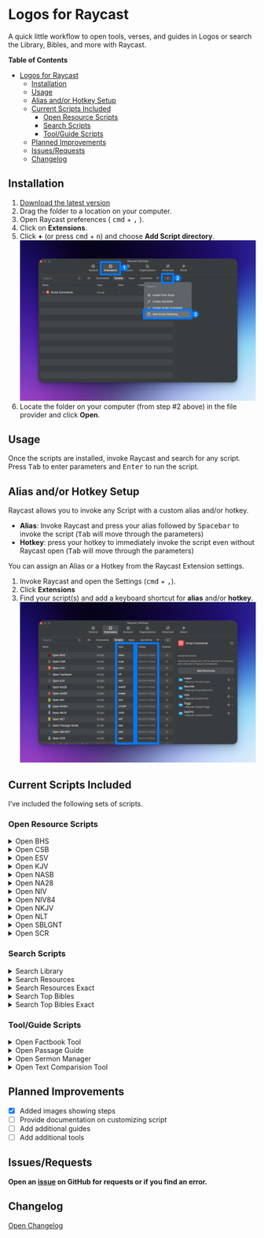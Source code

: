 # Logos for Raycast

A quick little workflow to open tools, verses, and guides in Logos or search the Library, Bibles, and more with Raycast.

**Table of Contents**
- [Logos for Raycast](#logos-for-raycast)
  - [Installation](#installation)
  - [Usage](#usage)
  - [Alias and/or Hotkey Setup](#alias-andor-hotkey-setup)
  - [Current Scripts Included](#current-scripts-included)
    - [Open Resource Scripts](#open-resource-scripts)
    - [Search Scripts](#search-scripts)
    - [Tool/Guide Scripts](#toolguide-scripts)
  - [Planned Improvements](#planned-improvements)
  - [Issues/Requests](#issuesrequests)
  - [Changelog](#changelog)

## Installation

1. [Download the latest version](https://github.com/cpenned/logos-bible-software-raycast-scripts)
2. Drag the folder to a location on your computer.
3. Open Raycast preferences ( <kbd>cmd</kbd> + <kbd>,</kbd> ).
4. Click on **Extensions**.
5. Click **+** (or press <kbd>cmd</kbd> + <kbd>n</kbd>) and choose **Add Script directory**.
![Add Script Directory](./metadata/add-script-directory.png)
6. Locate the folder on your computer (from step #2 above) in the file provider and click **Open**.

## Usage

Once the scripts are installed, invoke Raycast and search for any script. Press <kbd>Tab</kbd> to enter parameters and <kbd>Enter</kbd> to run the script.

## Alias and/or Hotkey Setup
Raycast allows you to invoke any Script with a custom alias and/or hotkey.
- **Alias**: Invoke Raycast and press your alias followed by <kbd>Spacebar</kbd> to invoke the script (<kbd>Tab</kbd> will move through the parameters)
- **Hotkey**: press your hotkey to immediately invoke the script even without Raycast open (<kbd>Tab</kbd> will move through the parameters)

You can assign an Alias or a Hotkey from the Raycast Extension settings.
1. Invoke Raycast and open the Settings (<kbd>cmd</kbd> + <kbd>,</kbd>).
2. Click **Extensions**
3. Find your script(s) and add a keyboard shortcut for **alias** and/or **hotkey**.
![Adding aliases](./metadata/add-alias.png)

## Current Scripts Included
I’ve included the following sets of scripts.

### Open Resource Scripts
<details>
<summary>Open BHS</summary>

- Description: Open Biblica Hebraica Stuttgartensia in Logos Bible Software to provided passage
- Parameters: Bible Passage (required)
- Suggested alias: `obhs`

</details>

<details>
<summary>Open CSB</summary>

- Description: Open CSB Bible in Logos Bible Software to provided passage
- Parameters: Bible Passage (required)
- Suggested alias: `ocsb`

</details>

<details>
<summary>Open ESV</summary>

- Description: Open ESV Bible in Logos Bible Software to provided passage
- Parameters: Bible Passage (required)
- Suggested alias: `oesv`
</details>

<details>
<summary>Open KJV</summary>

- Description: Open KJV Bible in Logos Bible Software to provided passage
- Parameters: Bible Passage (required)
- Suggested alias: `okjv`

</details>

<details>
<summary>Open NASB</summary>

- Description: Open NASB Bible in Logos Bible Software to provided passage
- Parameters: Bible Passage (required)
- Suggested alias: `onasb`

</details>

<details>
<summary>Open NA28</summary>

  - Description: Open Nestle-Aland Novum Testamentum Graece in Logos Bible Software to provided passage
  - Parameters: Bible Passage (required)
  - Suggested alias: `ona28`

</details>

<details>
<summary>Open NIV</summary>

- Description: Open NIV Bible in Logos Bible Software to provided passage
- Parameters: Bible Passage (required)
- Suggested alias: `oniv`

</details>

<details>
<summary>Open NIV84</summary>

- Description: Open NIV84 Bible in Logos Bible Software to provided passage
- Parameters: Bible Passage (required)
- Suggested alias: `oniv84`

</details>

<details>
<summary>Open NKJV</summary>

- Description: Open NKJV Bible in Logos Bible Software to provided passage
- Parameters: Bible Passage (required)
- Suggested alias: `onkjv`

</details>

<details>
<summary>Open NLT</summary>

  - Description: Open NLT Bible in Logos Bible Software to provided passage
  - Parameters: Bible Passage (required)
  - Suggested alias: `onlt`

</details>

<details>
<summary>Open SBLGNT</summary>

- Description: Open SBL Greek New Testament in Logos Bible Software to provided passage
- Parameters: Bible Passage (required)
- Suggested alias: `osbl`
</details>

<details>
<summary>Open SCR</summary>

- Description: Open Scrivener New Testament in Logos Bible Software to provided passage
- Parameters: Bible Passage (required)
- Suggested alias: `oscr`

</details>

### Search Scripts
<details>
<summary>Search Library</summary>

- Description: Search Logos Bible Software Library for resource with provided query
- Parameters: query (required)
- Suggested alias: `sll`
</details>

<details>
<summary>Search Resources</summary>

- Description: Search All Resources in Logos Bible Software with provided query
- Parameters: query (required)
- Suggested alias: `.l`
</details>

<details>
<summary>Search Resources Exact</summary>

- Description: Search All Resources for an exact string in Logos Bible Software with provided query
- Parameters: query (required)
- Suggested alias: `'l`

</details>

<details>
<summary>Search Top Bibles</summary>

- Description: Search Top Bibles in Logos Bible Software with provided query
- Parameters:
  1. query (required)
  2. type (optional): "passages", "aligned", "grid", "analysis", or "fuzzy" (defaults to “passages”)
- Suggested alias: `.`
-
</details>

<details>
<summary>Search Top Bibles Exact</summary>

  - Description: Search Top Bibles for exact string in Logos Bible Software with provided query
  - Parameters:
    1. query (required)
    2. type (optional): "passages", "aligned", "grid", "analysis", or "fuzzy" (defaults to “passages”)
  - Suggested alias: `'`

</details>

### Tool/Guide Scripts

<details>
<summary>Open Factbook Tool</summary>

- Description: Open Logos Bible Software to Factbook Tool with provided query
- Parameters: query (required)
- Suggested alias: `oft`

</details>

<details>
<summary>Open Passage Guide</summary>

- Description: Open Logos Bible Software to Passage Guide with provided query
- Parameters: query (required)
- Suggested alias: `opg`

</details>

<details>
<summary>Open Sermon Manager</summary>

- Description: Open Logos Bible Software to the Sermon Manager
- Parameters: none
- Suggested alias: `osm`

</details>

<details>
<summary>Open Text Comparision Tool</summary>

- Description: Open Logos Bible Software to Text Comparison Tool with provided query
- Parameters: query (required)
- Suggested alias: `otc`

</details>

## Planned Improvements
- [x] Added images showing steps
- [ ] Provide documentation on customizing script
- [ ] Add additional guides
- [ ] Add additional tools

## Issues/Requests
**Open an [issue](https://github.com/cpenned/logos-bible-software-raycast-scripts/issues) on GitHub for requests or if you find an error.**

## Changelog
[Open Changelog](./CHANGELOG.md)
